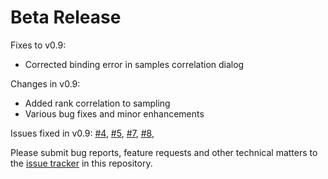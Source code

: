 # Beta Release

Fixes to v0.9:

* Corrected binding error in samples correlation dialog

Changes in v0.9:

* Added rank correlation to sampling
* Various bug fixes and minor enhancements

Issues fixed in v0.9: [#4](https://github.com/GMPtk/RVis/issues/4), [#5](https://github.com/GMPtk/RVis/issues/5), [#7](https://github.com/GMPtk/RVis/issues/7), [#8](https://github.com/GMPtk/RVis/issues/8), 

Please submit bug reports, feature requests and other technical matters to the [issue tracker](https://github.com/GMPtk/RVis/issues) in this repository.
